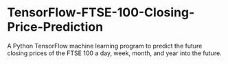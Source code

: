 # TensorFlow-FTSE-100-Closing-Price-Prediction
A Python TensorFlow machine learning program to predict the future closing prices of the FTSE 100 a day, week, month, and year into the future.
